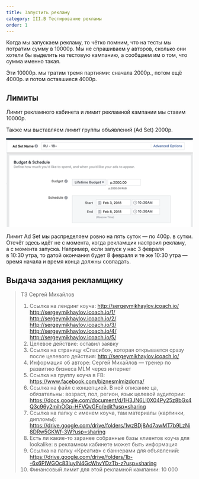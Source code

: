 ```yaml
---
title: Запустить рекламу
category: III.B Тестирование рекламы
order: 1
---
```


Когда мы запускаем рекламу, то чётко помним, что на тесты мы потратим сумму в 10000р. Мы не спрашиваем у авторов, сколько они хотели бы выделить на тестовую кампанию, а сообщаем им о том, что сумма именно такая.  

Эти 10000р. мы тратим тремя партиями: сначала 2000р., потом ещё 4000р. и потом оставшиеся 4000р. 

## Лимиты 

Лимит рекламного кабинета и лимит рекламной кампании мы ставим 10000р. 

Также мы выставляем лимит группы объявлений (Ad Set) 2000р. 

![ad-set.png](/images/ads-test/start/ad-set.png)

Лимит Ad Set мы распределяем ровно на пять суток — по 400р. в сутки. Отсчёт здесь идёт не с момента, когда рекламщик настроил рекламу, а с момента запуска. Например, если запуск у нас 3 февраля в 10:30 утра, то датой окончания будет 8 февраля и те же 10:30 утра — время начала и время конца должны совпадать. 

## Выдача задания рекламщику

> ТЗ Сергей Михайлов
> 1.  Ссылка на лендинг коуча: 
> http://sergeymikhaylov.icoach.io/
> http://sergeymikhaylov.icoach.io/1/
> http://sergeymikhaylov.icoach.io/2/
> http://sergeymikhaylov.icoach.io/3/
> http://sergeymikhaylov.icoach.io/4/
> http://sergeymikhaylov.icoach.io/5/
> 2.  Целевое действие: оставил заявку
> 3.  Ссылка на страницу «Спасибо», которая открывается сразу после целевого действия: http://sergeymikhaylov.icoach.io/
> 4.  Информация об авторе: Сергей Михайлов — тренер по развитию бизнеса МLМ через интернет
> 5.  Ссылка на группу коуча в FB: https://www.facebook.com/biznesmlmizdoma/
> 6.  Ссылка на файл с концепцией. В ней описание ца, обязательны: возраст, пол, регион, язык целевой аудитории: https://docs.google.com/document/d/1H3JN6LI0X04Py25z8bGx4Q3c96y2mihOGp-HFVQvGFo/edit?usp=sharing 
> 7.  Ссылка на папку с именем коуча, там материалы (картинки, дипломы): https://drive.google.com/drive/folders/1wzBDj8Ad7awMT7b9LzNi8DRw5GKWf-3W?usp=sharing
> 8.  Есть ли какие-то заранее собранные базы клиентов коуча для lookalike: в рекламном кабинете может быть информация
> 9.  Ссылка на папку «Креатив» с баннерами для объявлений: https://drive.google.com/drive/folders/1b--6x6PIWGOc83IuylN4GcWhvYDzTb-z?usp=sharing
> 10.  Финансовый лимит для этой рекламной кампании: 10 000
